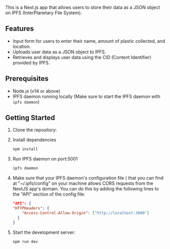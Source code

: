 This is a Next.js app that allows users to store their data as a JSON object on IPFS (InterPlanetary File System).

## Features

- Input form for users to enter their name, amount of plastic collected, and location.
- Uploads user data as a JSON object to IPFS.
- Retrieves and displays user data using the CID (Content Identifier) provided by IPFS.

## Prerequisites

- Node.js (v14 or above)
- IPFS daemon running locally (Make sure to start the IPFS daemon with `ipfs daemon`)

## Getting Started

1. Clone the repository:
2. Install dependencies
	```bash
	npm install
	```

3. Run IPFS daemon on port:5001
	```bash
	ipfs daemon
	```
4. Make sure that your IPFS daemon's configuration file ( that you can find at "~/.ipfs/config" on your machine allows CORS requests from the NextJS app's domain.
You can do this by adding the following lines to the "API" section of the config file:

	```json
	"API": {
  	"HTTPHeaders": {
	    "Access-Control-Allow-Origin": ["http://localhost:3000"]
	  }
	}
	```
5. Start the development server:
	```bash
	npm run dev
	```



